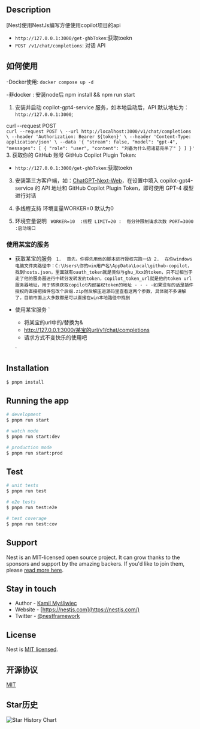 
## Description

[Nest]使用NestJs编写方便使用copilot项目的api
- `http://127.0.0.1:3000/get-ghbToken`:获取toekn
- `POST /v1/chat/completions`: 对话 API
## 如何使用
-Docker使用:
`docker compose up -d`

-非docker :
安装node后 npm install  && npm run start
1. 安装并启动 copilot-gpt4-service 服务，如本地启动后，API 默认地址为：`http://127.0.0.1:3000`;
   
curl --request POST \
    `
    curl --request POST \
  --url http://localhost:3000/v1/chat/completions \
  --header 'Authorization: Bearer ${token}' \
  --header 'Content-Type: application/json' \
  --data '{
    "stream": false,
    "model": "gpt-4",
    "messages": [
        {
            "role": "user",
            "content": "刘备为什么把诸葛亮杀了"
        }
    ]
}'
    `
3. 获取你的 GitHub 账号 GitHub Copilot Plugin Token:
  - `http://127.0.0.1:3000/get-ghbToken`:获取toekn
3. 安装第三方客户端，如：[ChatGPT-Next-Web](https://github.com/ChatGPTNextWeb/ChatGPT-Next-Web)，在设置中填入 copilot-gpt4-service 的 API 地址和 GitHub Copilot Plugin Token，即可使用 GPT-4 模型进行对话

4. 多线程支持
  环境变量WORKER=0
  默认为0
5. 环境变量说明
 ` WORKER=10  :线程
  LIMIT=20 :  每分钟限制请求次数
  PORT=3000 :启动端口`
### 使用某宝的服务
  - 获取某宝的服务
   ` 1.  首先，你得先用他的脚本进行授权完跑一边
    2.  在你windows电脑文件夹路径中：C:\Users\你的win用户名\AppData\Local\github-copilot，找到hosts.json，里面就有oauth_token就是类似与ghu_Xxx的token，只不过相当于走了他的服务器进行中转分发转发的token，copilot_token_url就是他的token url服务器地址，用于转换获取copilot内部鉴权token的地址 - - - -如果没有的话是插件授权的直接把插件包改个后缀.zip然后解压进源码里查看这两个参数，具体就不多讲解了，目前市面上大多数都是可以直接在win本地路径中找到`
  - 使用某宝服务
    ` 
    - 将某宝的url中的/替换为&
    - http://127.0.0.1:3000/某宝的url/v1/chat/completions
    - 请求方式不变快乐的使用吧
    
    `
## Installation

```bash
$ pnpm install
```

## Running the app

```bash
# development
$ pnpm run start

# watch mode
$ pnpm run start:dev

# production mode
$ pnpm run start:prod
```

## Test

```bash
# unit tests
$ pnpm run test

# e2e tests
$ pnpm run test:e2e

# test coverage
$ pnpm run test:cov
```

## Support

Nest is an MIT-licensed open source project. It can grow thanks to the sponsors and support by the amazing backers. If you'd like to join them, please [read more here](https://docs.nestjs.com/support).

## Stay in touch

- Author - [Kamil Myśliwiec](https://kamilmysliwiec.com)
- Website - [https://nestjs.com](https://nestjs.com/)
- Twitter - [@nestframework](https://twitter.com/nestframework)

## License

Nest is [MIT licensed](LICENSE).
## 开源协议

[MIT](https://opensource.org/license/mit/)

## Star历史

![Star History Chart](https://api.star-history.com/svg?repos=mouxans/copilot-api&type=Date)
